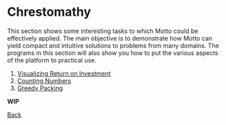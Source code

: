 # Chrestomathy

This section shows some interesting tasks to which Motto could be effectively applied.
The main objective is to demonstrate how Motto can yield compact and intuitive solutions to problems from many domains.
The programs in this section will also show you how to put the various aspects of the platform to practical use.

1. [Visualizing Return on Investment](sample/roi.md)
2. [Counting Numbers](sample/count.md)
3. [Greedy Packing](sample/pack.md)

**WIP**

[Back](index.md)